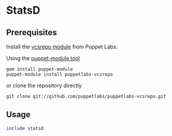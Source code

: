 # StatsD

## Prerequisites

Install the [vcsrepo module](https://github.com/puppetlabs/puppetlabs-vcsrepo) from Puppet Labs.

Using the [puppet-module tool](https://github.com/puppetlabs/puppet-module-tool)
```
gem install puppet-module
puppet-module install puppetlabs-vcsrepo
```

or clone the repository directly
```
git clone git://github.com/puppetlabs/puppetlabs-vcsrepo.git
```

## Usage

``` ruby
include statsd
```
